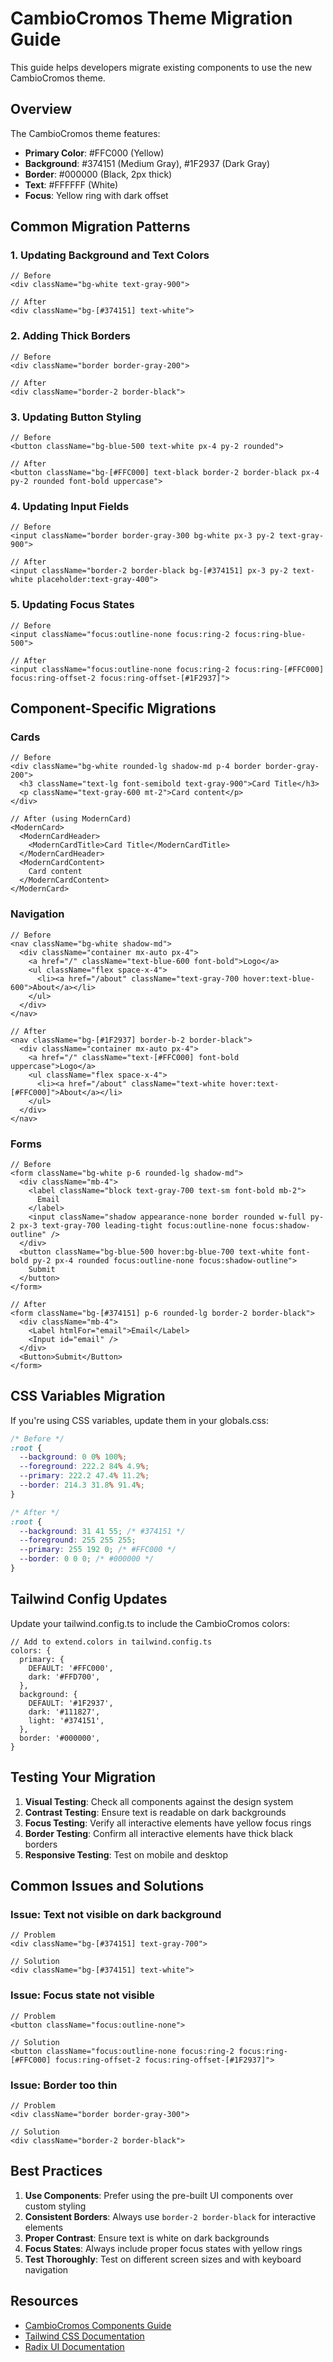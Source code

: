 # CambioCromos Theme Migration Guide

This guide helps developers migrate existing components to use the new CambioCromos theme.

## Overview

The CambioCromos theme features:

- **Primary Color**: #FFC000 (Yellow)
- **Background**: #374151 (Medium Gray), #1F2937 (Dark Gray)
- **Border**: #000000 (Black, 2px thick)
- **Text**: #FFFFFF (White)
- **Focus**: Yellow ring with dark offset

## Common Migration Patterns

### 1. Updating Background and Text Colors

```tsx
// Before
<div className="bg-white text-gray-900">

// After
<div className="bg-[#374151] text-white">
```

### 2. Adding Thick Borders

```tsx
// Before
<div className="border border-gray-200">

// After
<div className="border-2 border-black">
```

### 3. Updating Button Styling

```tsx
// Before
<button className="bg-blue-500 text-white px-4 py-2 rounded">

// After
<button className="bg-[#FFC000] text-black border-2 border-black px-4 py-2 rounded font-bold uppercase">
```

### 4. Updating Input Fields

```tsx
// Before
<input className="border border-gray-300 bg-white px-3 py-2 text-gray-900">

// After
<input className="border-2 border-black bg-[#374151] px-3 py-2 text-white placeholder:text-gray-400">
```

### 5. Updating Focus States

```tsx
// Before
<input className="focus:outline-none focus:ring-2 focus:ring-blue-500">

// After
<input className="focus:outline-none focus:ring-2 focus:ring-[#FFC000] focus:ring-offset-2 focus:ring-offset-[#1F2937]">
```

## Component-Specific Migrations

### Cards

```tsx
// Before
<div className="bg-white rounded-lg shadow-md p-4 border border-gray-200">
  <h3 className="text-lg font-semibold text-gray-900">Card Title</h3>
  <p className="text-gray-600 mt-2">Card content</p>
</div>

// After (using ModernCard)
<ModernCard>
  <ModernCardHeader>
    <ModernCardTitle>Card Title</ModernCardTitle>
  </ModernCardHeader>
  <ModernCardContent>
    Card content
  </ModernCardContent>
</ModernCard>
```

### Navigation

```tsx
// Before
<nav className="bg-white shadow-md">
  <div className="container mx-auto px-4">
    <a href="/" className="text-blue-600 font-bold">Logo</a>
    <ul className="flex space-x-4">
      <li><a href="/about" className="text-gray-700 hover:text-blue-600">About</a></li>
    </ul>
  </div>
</nav>

// After
<nav className="bg-[#1F2937] border-b-2 border-black">
  <div className="container mx-auto px-4">
    <a href="/" className="text-[#FFC000] font-bold uppercase">Logo</a>
    <ul className="flex space-x-4">
      <li><a href="/about" className="text-white hover:text-[#FFC000]">About</a></li>
    </ul>
  </div>
</nav>
```

### Forms

```tsx
// Before
<form className="bg-white p-6 rounded-lg shadow-md">
  <div className="mb-4">
    <label className="block text-gray-700 text-sm font-bold mb-2">
      Email
    </label>
    <input className="shadow appearance-none border rounded w-full py-2 px-3 text-gray-700 leading-tight focus:outline-none focus:shadow-outline" />
  </div>
  <button className="bg-blue-500 hover:bg-blue-700 text-white font-bold py-2 px-4 rounded focus:outline-none focus:shadow-outline">
    Submit
  </button>
</form>

// After
<form className="bg-[#374151] p-6 rounded-lg border-2 border-black">
  <div className="mb-4">
    <Label htmlFor="email">Email</Label>
    <Input id="email" />
  </div>
  <Button>Submit</Button>
</form>
```

## CSS Variables Migration

If you're using CSS variables, update them in your globals.css:

```css
/* Before */
:root {
  --background: 0 0% 100%;
  --foreground: 222.2 84% 4.9%;
  --primary: 222.2 47.4% 11.2%;
  --border: 214.3 31.8% 91.4%;
}

/* After */
:root {
  --background: 31 41 55; /* #374151 */
  --foreground: 255 255 255;
  --primary: 255 192 0; /* #FFC000 */
  --border: 0 0 0; /* #000000 */
}
```

## Tailwind Config Updates

Update your tailwind.config.ts to include the CambioCromos colors:

```tsx
// Add to extend.colors in tailwind.config.ts
colors: {
  primary: {
    DEFAULT: '#FFC000',
    dark: '#FFD700',
  },
  background: {
    DEFAULT: '#1F2937',
    dark: '#111827',
    light: '#374151',
  },
  border: '#000000',
}
```

## Testing Your Migration

1. **Visual Testing**: Check all components against the design system
2. **Contrast Testing**: Ensure text is readable on dark backgrounds
3. **Focus Testing**: Verify all interactive elements have yellow focus rings
4. **Border Testing**: Confirm all interactive elements have thick black borders
5. **Responsive Testing**: Test on mobile and desktop

## Common Issues and Solutions

### Issue: Text not visible on dark background

```tsx
// Problem
<div className="bg-[#374151] text-gray-700">

// Solution
<div className="bg-[#374151] text-white">
```

### Issue: Focus state not visible

```tsx
// Problem
<button className="focus:outline-none">

// Solution
<button className="focus:outline-none focus:ring-2 focus:ring-[#FFC000] focus:ring-offset-2 focus:ring-offset-[#1F2937]">
```

### Issue: Border too thin

```tsx
// Problem
<div className="border border-gray-300">

// Solution
<div className="border-2 border-black">
```

## Best Practices

1. **Use Components**: Prefer using the pre-built UI components over custom styling
2. **Consistent Borders**: Always use `border-2 border-black` for interactive elements
3. **Proper Contrast**: Ensure text is white on dark backgrounds
4. **Focus States**: Always include proper focus states with yellow rings
5. **Test Thoroughly**: Test on different screen sizes and with keyboard navigation

## Resources

- [CambioCromos Components Guide](./components-guide-cambiocromos.md)
- [Tailwind CSS Documentation](https://tailwindcss.com/docs)
- [Radix UI Documentation](https://www.radix-ui.com/)
